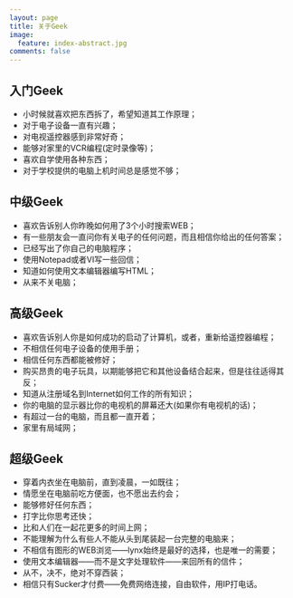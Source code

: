 ```yaml
---
layout: page
title: 关于Geek
image:
  feature: index-abstract.jpg
comments: false
---
```


## 入门Geek

* 小时候就喜欢把东西拆了，希望知道其工作原理；
* 对于电子设备一直有兴趣；
* 对电视遥控器感到非常好奇；
* 能够对家里的VCR编程(定时录像等)；
* 喜欢自学使用各种东西；
* 对于学校提供的电脑上机时间总是感觉不够；

## 中级Geek

* 喜欢告诉别人你昨晚如何用了3个小时搜索WEB；
* 有一些朋友会一直问你有关电子的任何问题，而且相信你给出的任何答案；
* 已经写出了你自己的电脑程序；
* 使用Notepad或者VI写一些回信；
* 知道如何使用文本编辑器编写HTML；
* 从来不关电脑；

## 高级Geek

* 喜欢告诉别人你是如何成功的启动了计算机，或者，重新给遥控器编程；
* 不相信任何电子设备的使用手册；
* 相信任何东西都能被修好；
* 购买昂贵的电子玩具，以期能够把它和其他设备结合起来，但是往往适得其反；
* 知道从注册域名到Internet如何工作的所有知识；
* 你的电脑的显示器比你的电视机的屏幕还大(如果你有电视机的话)；
* 有超过一台的电脑，而且都一直开着；
* 家里有局域网；

## 超级Geek

* 穿着内衣坐在电脑前，直到凌晨，一如既往；
* 情愿坐在电脑前吃方便面，也不愿出去约会；
* 能够修好任何东西；
* 打字比你思考还快；
* 比和人们在一起花更多的时间上网；
* 不能理解为什么有些人不能从头到尾装起一台完整的电脑来；
* 不相信有图形的WEB浏览——lynx始终是最好的选择，也是唯一的需要；
* 使用文本编辑器——而不是文字处理软件——来回所有的信件；
* 从不，决不，绝对不穿西装；
* 相信只有Sucker才付费——免费网络连接，自由软件，用IP打电话。